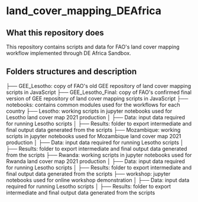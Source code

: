 # land_cover_mapping_DEAfrica

## What this repository does
This repository contains scripts and data for FAO's land cover mapping workflow implemented through DE Africa Sandbox. 

## Folders structures and description
├── GEE_Lesotho: copy of FAO's old GEE repository of land cover mapping scripts in JavaScript
├── GEE_Lesotho_Final: copy of FAO's confirmed final version of GEE repository of land cover mapping scripts in JavaScript
├── notebooks: contains common modules used for the workflows for each country
    ├── Lesotho: working scripts in jupyter notebooks used for Lesotho land cover map 2021 production
    │   ├── Data: input data required for running Lesotho scripts
    │   ├── Results: folder to export intermediate and final output data generated from the scripts
    ├── Mozambique: working scripts in jupyter notebooks used for Mozambique land cover map 2021 production
    │   ├── Data: input data required for running Lesotho scripts
    │   ├── Results: folder to export intermediate and final output data generated from the scripts
    ├── Rwanda: working scripts in jupyter notebooks used for Rwanda land cover map 2021 production
    │   ├── Data: input data required for running Lesotho scripts
    │   ├── Results: folder to export intermediate and final output data generated from the scripts
    ├── workshop: jupyter notebooks used for online workshop demonstration
    │   ├── Data: input data required for running Lesotho scripts
    │   ├── Results: folder to export intermediate and final output data generated from the scripts